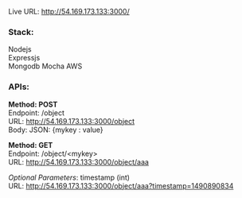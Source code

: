 Live URL: http://54.169.173.133:3000/

### Stack:

Nodejs  
Expressjs   
Mongodb
Mocha 
AWS 

### APIs:

**Method: POST**    
Endpoint: /object   
URL: http://54.169.173.133:3000/object  
Body: JSON: {mykey : value}

**Method: GET**     
Endpoint: /object/\<mykey>      
URL: http://54.169.173.133:3000/object/aaa

*Optional Parameters*: timestamp (int)      
URL: http://54.169.173.133:3000/object/aaa?timestamp=1490890834
